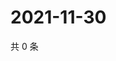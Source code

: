 # 2021-11-30

共 0 条

<!-- BEGIN WEIBO -->
<!-- 最后更新时间 Tue Nov 30 2021 05:12:26 GMT+0800 (China Standard Time) -->

<!-- END WEIBO -->
